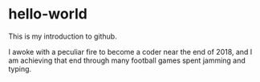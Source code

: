 # hello-world

This is my introduction to github. 

I awoke with a peculiar fire to become a coder near the end of 2018, and I am achieving that end through many football games spent jamming and typing. 
